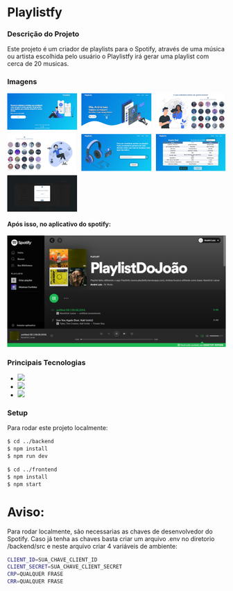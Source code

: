 ﻿﻿<h1>Playlistfy</h1>

<h3>Descrição do Projeto</h3>
<p>Este projeto é um criador de playlists para o Spotify, através de uma música ou artista escolhida pelo usuário o Playlistfy irá gerar uma playlist com cerca de 20 musicas.</p>

<h3>Imagens</h3>
<div style="display:grid; grid-template-columns: auto auto auto; grid-gap: 10px;">
<img style='' alt="fotos do site" src="./assets/Home.jpeg" width="400"/>
<img style='' alt="fotos do site" src="./assets/Menu.jpeg" width="400"/>
<img style='' alt="fotos do site" src="./assets/Menu_1.jpeg" width="400"/>
<img style='' alt="fotos do site" src="./assets/Menu_2.jpeg" width="400"/>
<img style='' alt="fotos do site" src="./assets/playlist.jpeg" width="400"/>
<img style='' alt="fotos do site" src="./assets/verification.jpeg" width="400"/>
<img style='' alt="fotos do site" src="./assets/verification_2.jpeg" width="400"/>
</div>
<h4>Após isso, no aplicativo do spotify:</h4>
<img style='' alt="fotos do site" src="./assets/spotifyfoto.png" />

<h3>Principais Tecnologias</h3>
<ul>
<li><img style='' src="https://img.shields.io/badge/React%20-16.13.1-blue"/></li>
<li><img style='' src="https://img.shields.io/badge/NodeJs%20-14.3.0-brightgreen"/></li>
<li><img style='' src="https://img.shields.io/badge/Express%20-4.17.1-lightgrey"/></li>
</ul>

<h3>Setup</h3>
Para rodar este projeto localmente:

```sh
$ cd ../backend
$ npm install
$ npm run dev
```

```sh
$ cd ../frontend
$ npm install
$ npm start
```

<h1>Aviso:</h1>
Para rodar localmente, são necessarias as chaves de desenvolvedor do Spotify. Caso já tenha as chaves basta criar um arquivo  
.env no diretorio
/backend/src 
e neste arquivo criar 4 variáveis de ambiente:

```sh
CLIENT_ID=SUA_CHAVE_CLIENT_ID
CLIENT_SECRET=SUA_CHAVE_CLIENT_SECRET
CRP=QUALQUER FRASE
CRR=QUALQUER FRASE
```

